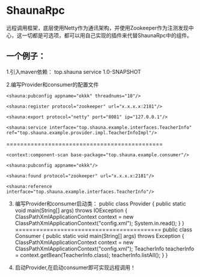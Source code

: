 # ShaunaRpc

远程调用框架，底层使用Netty作为通讯架构，并使用Zookeeper作为注测发现中心，这一切都是可选项，都可以用自己实现的插件来代替ShaunaRpc中的组件。


## 一个例子：

1.引入maven依赖：
<dependency>
    <groupId>top.shauna</groupId>
    <artifactId>service</artifactId>
    <version>1.0-SNAPSHOT</version>
</dependency>

2.编写Provider和consumer的配置文件
<beans xmlns:xsi="http://www.w3.org/2001/XMLSchema-instance"
       xmlns="http://www.springframework.org/schema/beans"
       xmlns:context="http://www.springframework.org/schema/context"
       xmlns:shauna="http://www.shauna.top/schema/shauna"
       xsi:schemaLocation="
       http://www.springframework.org/schema/beans
       http://www.springframework.org/schema/beans/spring-beans-4.3.xsd
       http://www.springframework.org/schema/context
       http://www.springframework.org/schema/context/spring-context.xsd
       http://www.shauna.top/schema/shauna
       http://www.shauna.top/schema/shauna/shauna.xsd">

    <shauna:pubconfig appname="okkk" threadnums="10"/>

    <shauna:register protocol="zookeeper" url="x.x.x.x:2181"/>

    <shauna:export protocol="netty" port="8081" ip="127.0.0.1"/>

    <shauna:service interface="top.shauna.example.interfaces.TeacherInfo" ref="top.shauna.example.provider.impl.TeacherInfoImpl"/>
</beans>
=============================================
<beans xmlns:xsi="http://www.w3.org/2001/XMLSchema-instance"
       xmlns="http://www.springframework.org/schema/beans"
       xmlns:context="http://www.springframework.org/schema/context"
       xmlns:shauna="http://www.shauna.top/schema/shauna"
       xsi:schemaLocation="
       http://www.springframework.org/schema/beans
       http://www.springframework.org/schema/beans/spring-beans-4.3.xsd
       http://www.springframework.org/schema/context
       http://www.springframework.org/schema/context/spring-context.xsd
       http://www.shauna.top/schema/shauna
       http://www.shauna.top/schema/shauna/shauna.xsd">

    <context:component-scan base-package="top.shauna.example.consumer"/>

    <shauna:pubconfig appname="okkk"/>

    <shauna:found protocol="zookeeper" url="x.x.x.x:2181"/>

    <shauna:reference interface="top.shauna.example.interfaces.TeacherInfo"/>
</beans>

3. 编写Provider和consumer启动类：
public class Provider {
    public static void main(String[] args) throws IOException {
        ClassPathXmlApplicationContext context = new ClassPathXmlApplicationContext("config.xml");
        System.in.read();
    }
}
==========================================
public class Consumer {
    public static void main(String[] args) throws Exception {
        ClassPathXmlApplicationContext context = new ClassPathXmlApplicationContext("config.xml");
        TeacherInfo teacherInfo = context.getBean(TeacherInfo.class);
        teacherInfo.listAll();
    }
}

4. 启动Provider,在启动consumer即可实现远程调用！

